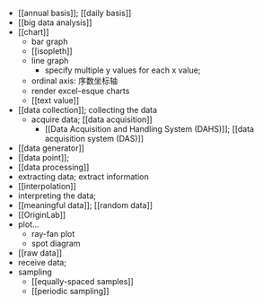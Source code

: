 - [[annual basis]]; [[daily basis]]
- [[big data analysis]]
- [[chart]]
    - bar graph
    - [[isopleth]]
    - line graph
        - specify multiple y values for each x value;
    - ordinal axis: 序数坐标轴
    - render excel-esque charts
    - [[text value]]
- [[data collection]]; collecting the data
    - acquire data; [[data acquisition]]
        - [[Data Acquisition and Handling System (DAHS)]]; [[data acquisition system (DAS)]]
- [[data generator]]
- [[data point]];
- [[data processing]]
- extracting data; extract information
- [[interpolation]]
- interpreting the data;
- [[meaningful data]]; [[random data]]
- [[OriginLab]]
- plot...
    - ray-fan plot
    - spot diagram
- [[raw data]]
- receive data;
- sampling
    - [[equally-spaced samples]]
    - [[periodic sampling]]
